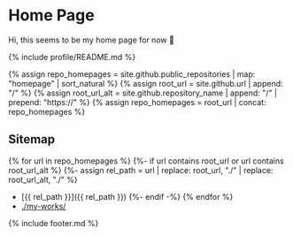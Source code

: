 # Home Page
Hi, this seems to be my home page for now 🙂

{% include profile/README.md %}

{% assign repo_homepages = site.github.public_repositories | map: "homepage" | sort_natural %}
{% assign root_url = site.github.url | append: "/" %}
{% assign root_url_alt = site.github.repository_name | append: "/" | prepend: "https://" %}
{% assign repo_homepages = root_url | concat: repo_homepages %}

## Sitemap
{% for url in repo_homepages %}
	{%- if url contains root_url or url contains root_url_alt %}
	{%- assign rel_path = url | replace: root_url, "./" | replace: root_url_alt, "./" %}
- [{{ rel_path }}]({{ rel_path }})
	{%- endif -%}
{% endfor %}
- [./my-works/](./my-works/)

{% include footer.md %}
